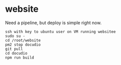 # website

Need a pipeline, but deploy is simple right now.


```
ssh with key to ubuntu user on VM running websitee
sudo su -
cd /root/website
pm2 stop docudio
git pull
cd docudio
npm run build
```
